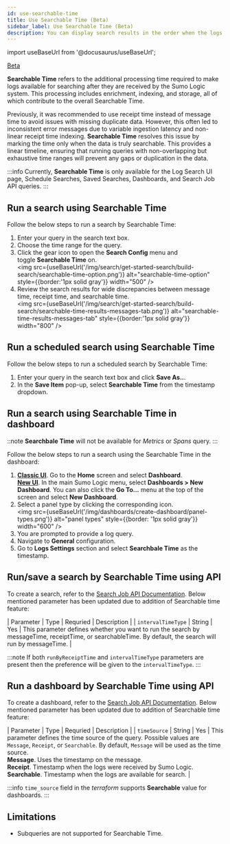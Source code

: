 ```yaml
---
id: use-searchable-time
title: Use Searchable Time (Beta)
sidebar_label: Use Searchable Time (Beta)
description: You can display search results in the order when the logs become available for search.
---
```


import useBaseUrl from '@docusaurus/useBaseUrl';

<head>
  <meta name="robots" content="noindex" />
</head>

<p><a href="/docs/beta"><span className="beta">Beta</span></a></p>

**Searchable Time** refers to the additional processing time required to make logs available for searching after they are received by the Sumo Logic system. This processing includes enrichment, indexing, and storage, all of which contribute to the overall Searchable Time.

Previously, it was recommended to use receipt time instead of message time to avoid issues with missing duplicate data. However, this often led to inconsistent error messages due to variable ingestion latency and non-linear receipt time indexing. **Searchable Time** resolves this issue by marking the time only when the data is truly searchable. This provides a linear timeline, ensuring that running queries with non-overlapping but exhaustive time ranges will prevent any gaps or duplication in the data.

:::info
Currently, **Searchable Time** is only available for the Log Search UI page, Schedule Searches, Saved Searches, Dashboards, and Search Job API queries.
:::

## Run a search using Searchable Time

Follow the below steps to run a search by Searchable Time:

1. Enter your query in the search text box.
1. Choose the time range for the query.
1. Click the gear icon to open the **Search Config** menu and toggle **Searchable Time** on.<br/><img src={useBaseUrl('/img/search/get-started-search/build-search/searchable-time-option.png')} alt="searchable-time-option" style={{border:'1px solid gray'}} width="500" />     
1. Review the search results for wide discrepancies between message time, receipt time, and searchable time.<br/><img src={useBaseUrl('/img/search/get-started-search/build-search/searchable-time-results-messages-tab.png')} alt="searchable-time-results-messages-tab" style={{border:'1px solid gray'}} width="800" />

## Run a scheduled search using Searchable Time

Follow the below steps to run a scheduled search by Searchable Time:

1. Enter your query in the search text box and click **Save As..**.
1. In the **Save Item** pop-up, select **Searchable Time** from the timestamp dropdown.

## Run a search using Searchable Time in dashboard

::note
**Searchbale Time** will not be available for *Metrics* or *Spans* query.
:::

Follow the below steps to run a search using the Searchable Time in the dashboard:

1.  [**Classic UI**](/docs/get-started/sumo-logic-ui-classic). Go to the **Home** screen and select **Dashboard**. <br/>[**New UI**](/docs/get-started/sumo-logic-ui). In the main Sumo Logic menu, select **Dashboards > New Dashboard**. You can also click the **Go To...** menu at the top of the screen and select **New Dashboard**.  
1. Select a panel type by clicking the corresponding icon.<br/><img src={useBaseUrl('/img/dashboards/create-dashboard/panel-types.png')} alt="panel types" style={{border: '1px solid gray'}} width="600" />
1. You are prompted to provide a log query.
1. Navigate to **General** configuration.
1. Go to **Logs Settings** section and select **Searchbale Time** as the timestamp.

## Run/save a search by Searchable Time using API

To create a search, refer to the [Search Job API Documentation](/docs/api/search-job/#create-a-search-job). Below mentioned parameter has been updated due to addition of Searchable time feature:
 
| Parameter | Type | Requried | Description |
| `intervalTimeType` | String | Yes | This parameter defines whether you want to run the search by messageTime, receiptTime, or searchableTime. By default, the search will run by messageTime. |

:::note
If both `runByReceiptTime` and `intervalTimeType` parameters are present then the preference will be given to the `intervalTimeType`.
:::

## Run a dashboard by Searchable Time using API

To create a dashboard, refer to the [Search Job API Documentation](/docs/api/dashboard/). Below mentioned parameter has been updated due to addition of Searchable time feature:

| Parameter | Type | Requried | Description |
| `timeSource` | String | Yes | This parameter defines the time source of the query. Possible values are `Message`, `Receipt`, or `Searchable`. By default, `Message` will be used as the time source. </br>**Message**. Uses the timestamp on the message.</br>**Receipt**. Timestamp when the logs were received by Sumo Logic.</br>**Searchable**. Timestamp when the logs are available for search.  |

:::info
`time_source` field in the *terraform* supports **Searchable** value for dashboards.
:::

## Limitations

- Subqueries are not supported for Searchable Time.
